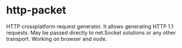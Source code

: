 # http-packet
HTTP crossplatform request generator. It allows generating HTTP 1.1 requests. May be passed directly to net.Socket
solutions or any other transport. Working on browser and node.